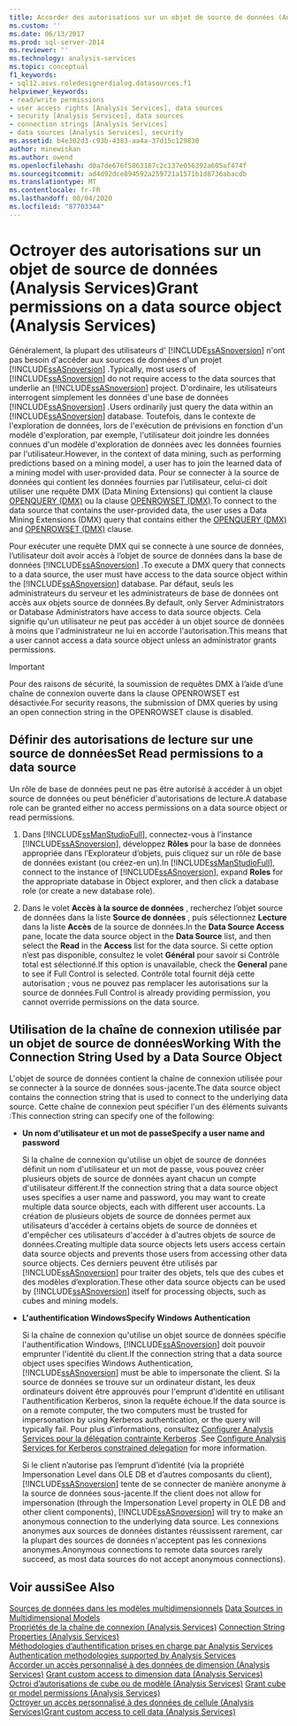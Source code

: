 ```yaml
---
title: Accorder des autorisations sur un objet de source de données (Analysis Services) | Microsoft Docs
ms.custom: ''
ms.date: 06/13/2017
ms.prod: sql-server-2014
ms.reviewer: ''
ms.technology: analysis-services
ms.topic: conceptual
f1_keywords:
- sql12.asvs.roledesignerdialog.datasources.f1
helpviewer_keywords:
- read/write permissions
- user access rights [Analysis Services], data sources
- security [Analysis Services], data sources
- connection strings [Analysis Services]
- data sources [Analysis Services], security
ms.assetid: b4e302d3-c93b-4383-aa4a-37d15c129830
author: minewiskan
ms.author: owend
ms.openlocfilehash: d0a7de676f5863187c2c137e056392a605af474f
ms.sourcegitcommit: ad4d92dce894592a259721a1571b1d8736abacdb
ms.translationtype: MT
ms.contentlocale: fr-FR
ms.lasthandoff: 08/04/2020
ms.locfileid: "87703344"
---
```

# <a name="grant-permissions-on-a-data-source-object-analysis-services"></a><span data-ttu-id="cc7de-102">Octroyer des autorisations sur un objet de source de données (Analysis Services)</span><span class="sxs-lookup"><span data-stu-id="cc7de-102">Grant permissions on a data source object (Analysis Services)</span></span>
  <span data-ttu-id="cc7de-103">Généralement, la plupart des utilisateurs d' [!INCLUDE[ssASnoversion](../../includes/ssasnoversion-md.md)] n'ont pas besoin d'accéder aux sources de données d'un projet [!INCLUDE[ssASnoversion](../../includes/ssasnoversion-md.md)] .</span><span class="sxs-lookup"><span data-stu-id="cc7de-103">Typically, most users of [!INCLUDE[ssASnoversion](../../includes/ssasnoversion-md.md)] do not require access to the data sources that underlie an [!INCLUDE[ssASnoversion](../../includes/ssasnoversion-md.md)] project.</span></span> <span data-ttu-id="cc7de-104">D'ordinaire, les utilisateurs interrogent simplement les données d'une base de données [!INCLUDE[ssASnoversion](../../includes/ssasnoversion-md.md)] .</span><span class="sxs-lookup"><span data-stu-id="cc7de-104">Users ordinarily just query the data within an [!INCLUDE[ssASnoversion](../../includes/ssasnoversion-md.md)] database.</span></span> <span data-ttu-id="cc7de-105">Toutefois, dans le contexte de l'exploration de données, lors de l'exécution de prévisions en fonction d'un modèle d'exploration, par exemple, l'utilisateur doit joindre les données connues d'un modèle d'exploration de données avec les données fournies par l'utilisateur.</span><span class="sxs-lookup"><span data-stu-id="cc7de-105">However, in the context of data mining, such as performing predictions based on a mining model, a user has to join the learned data of a mining model with user-provided data.</span></span> <span data-ttu-id="cc7de-106">Pour se connecter à la source de données qui contient les données fournies par l’utilisateur, celui-ci doit utiliser une requête DMX (Data Mining Extensions) qui contient la clause [OPENQUERY &#40;DMX&#41;](/sql/dmx/source-data-query-openquery) ou la clause [OPENROWSET &#40;DMX&#41;](/sql/dmx/source-data-query-openrowset).</span><span class="sxs-lookup"><span data-stu-id="cc7de-106">To connect to the data source that contains the user-provided data, the user uses a Data Mining Extensions (DMX) query that contains either the [OPENQUERY &#40;DMX&#41;](/sql/dmx/source-data-query-openquery) and [OPENROWSET &#40;DMX&#41;](/sql/dmx/source-data-query-openrowset) clause.</span></span>  
  
 <span data-ttu-id="cc7de-107">Pour exécuter une requête DMX qui se connecte à une source de données, l’utilisateur doit avoir accès à l’objet de source de données dans la base de données [!INCLUDE[ssASnoversion](../../includes/ssasnoversion-md.md)] .</span><span class="sxs-lookup"><span data-stu-id="cc7de-107">To execute a DMX query that connects to a data source, the user must have access to the data source object within the [!INCLUDE[ssASnoversion](../../includes/ssasnoversion-md.md)] database.</span></span> <span data-ttu-id="cc7de-108">Par défaut, seuls les administrateurs du serveur et les administrateurs de base de données ont accès aux objets source de données.</span><span class="sxs-lookup"><span data-stu-id="cc7de-108">By default, only Server Administrators or Database Administrators have access to data source objects.</span></span> <span data-ttu-id="cc7de-109">Cela signifie qu'un utilisateur ne peut pas accéder à un objet source de données à moins que l'administrateur ne lui en accorde l'autorisation.</span><span class="sxs-lookup"><span data-stu-id="cc7de-109">This means that a user cannot access a data source object unless an administrator grants permissions.</span></span>  
  
> [!IMPORTANT]  
>  <span data-ttu-id="cc7de-110">Pour des raisons de sécurité, la soumission de requêtes DMX à l’aide d’une chaîne de connexion ouverte dans la clause OPENROWSET est désactivée.</span><span class="sxs-lookup"><span data-stu-id="cc7de-110">For security reasons, the submission of DMX queries by using an open connection string in the OPENROWSET clause is disabled.</span></span>  
  
## <a name="set-read-permissions-to-a-data-source"></a><span data-ttu-id="cc7de-111">Définir des autorisations de lecture sur une source de données</span><span class="sxs-lookup"><span data-stu-id="cc7de-111">Set Read permissions to a data source</span></span>  
 <span data-ttu-id="cc7de-112">Un rôle de base de données peut ne pas être autorisé à accéder à un objet source de données ou peut bénéficier d'autorisations de lecture.</span><span class="sxs-lookup"><span data-stu-id="cc7de-112">A database role can be granted either no access permissions on a data source object or read permissions.</span></span>  
  
1.  <span data-ttu-id="cc7de-113">Dans [!INCLUDE[ssManStudioFull](../../includes/ssmanstudiofull-md.md)], connectez-vous à l’instance [!INCLUDE[ssASnoversion](../../includes/ssasnoversion-md.md)], développez **Rôles** pour la base de données appropriée dans l’Explorateur d’objets, puis cliquez sur un rôle de base de données existant (ou créez-en un).</span><span class="sxs-lookup"><span data-stu-id="cc7de-113">In [!INCLUDE[ssManStudioFull](../../includes/ssmanstudiofull-md.md)], connect to the instance of [!INCLUDE[ssASnoversion](../../includes/ssasnoversion-md.md)], expand **Roles** for the appropriate database in Object explorer, and then click a database role (or create a new database role).</span></span>  
  
2.  <span data-ttu-id="cc7de-114">Dans le volet **Accès à la source de données** , recherchez l’objet source de données dans la liste **Source de données** , puis sélectionnez **Lecture** dans la liste **Accès** de la source de données.</span><span class="sxs-lookup"><span data-stu-id="cc7de-114">In the **Data Source Access** pane, locate the data source object in the **Data Source** list, and then select the **Read** in the **Access** list for the data source.</span></span> <span data-ttu-id="cc7de-115">Si cette option n’est pas disponible, consultez le volet **Général** pour savoir si Contrôle total est sélectionné.</span><span class="sxs-lookup"><span data-stu-id="cc7de-115">If this option is unavailable, check the **General** pane to see if Full Control is selected.</span></span> <span data-ttu-id="cc7de-116">Contrôle total fournit déjà cette autorisation ; vous ne pouvez pas remplacer les autorisations sur la source de données.</span><span class="sxs-lookup"><span data-stu-id="cc7de-116">Full Control is already providing permission, you cannot override permissions on the data source.</span></span>  
  
## <a name="working-with-the-connection-string-used-by-a-data-source-object"></a><span data-ttu-id="cc7de-117">Utilisation de la chaîne de connexion utilisée par un objet de source de données</span><span class="sxs-lookup"><span data-stu-id="cc7de-117">Working With the Connection String Used by a Data Source Object</span></span>  
 <span data-ttu-id="cc7de-118">L'objet de source de données contient la chaîne de connexion utilisée pour se connecter à la source de données sous-jacente.</span><span class="sxs-lookup"><span data-stu-id="cc7de-118">The data source object contains the connection string that is used to connect to the underlying data source.</span></span> <span data-ttu-id="cc7de-119">Cette chaîne de connexion peut spécifier l'un des éléments suivants :</span><span class="sxs-lookup"><span data-stu-id="cc7de-119">This connection string can specify one of the following:</span></span>  
  
-   <span data-ttu-id="cc7de-120">**Un nom d'utilisateur et un mot de passe**</span><span class="sxs-lookup"><span data-stu-id="cc7de-120">**Specify a user name and password**</span></span>  
  
     <span data-ttu-id="cc7de-121">Si la chaîne de connexion qu'utilise un objet de source de données définit un nom d'utilisateur et un mot de passe, vous pouvez créer plusieurs objets de source de données ayant chacun un compte d'utilisateur différent.</span><span class="sxs-lookup"><span data-stu-id="cc7de-121">If the connection string that a data source object uses specifies a user name and password, you may want to create multiple data source objects, each with different user accounts.</span></span> <span data-ttu-id="cc7de-122">La création de plusieurs objets de source de données permet aux utilisateurs d'accéder à certains objets de source de données et d'empêcher ces utilisateurs d'accéder à d'autres objets de source de données.</span><span class="sxs-lookup"><span data-stu-id="cc7de-122">Creating multiple data source objects lets users access certain data source objects and prevents those users from accessing other data source objects.</span></span> <span data-ttu-id="cc7de-123">Ces derniers peuvent être utilisés par [!INCLUDE[ssASnoversion](../../includes/ssasnoversion-md.md)] pour traiter des objets, tels que des cubes et des modèles d’exploration.</span><span class="sxs-lookup"><span data-stu-id="cc7de-123">These other data source objects can be used by [!INCLUDE[ssASnoversion](../../includes/ssasnoversion-md.md)] itself for processing objects, such as cubes and mining models.</span></span>  
  
-   <span data-ttu-id="cc7de-124">**L'authentification Windows**</span><span class="sxs-lookup"><span data-stu-id="cc7de-124">**Specify Windows Authentication**</span></span>  
  
     <span data-ttu-id="cc7de-125">Si la chaîne de connexion qu'utilise un objet source de données spécifie l'authentification Windows, [!INCLUDE[ssASnoversion](../../includes/ssasnoversion-md.md)] doit pouvoir emprunter l'identité du client.</span><span class="sxs-lookup"><span data-stu-id="cc7de-125">If the connection string that a data source object uses specifies Windows Authentication, [!INCLUDE[ssASnoversion](../../includes/ssasnoversion-md.md)] must be able to impersonate the client.</span></span> <span data-ttu-id="cc7de-126">Si la source de données se trouve sur un ordinateur distant, les deux ordinateurs doivent être approuvés pour l'emprunt d'identité en utilisant l'authentification Kerberos, sinon la requête échoue.</span><span class="sxs-lookup"><span data-stu-id="cc7de-126">If the data source is on a remote computer, the two computers must be trusted for impersonation by using Kerberos authentication, or the query will typically fail.</span></span> <span data-ttu-id="cc7de-127">Pour plus d’informations, consultez [Configurer Analysis Services pour la délégation contrainte Kerberos](../instances/configure-analysis-services-for-kerberos-constrained-delegation.md) .</span><span class="sxs-lookup"><span data-stu-id="cc7de-127">See [Configure Analysis Services for Kerberos constrained delegation](../instances/configure-analysis-services-for-kerberos-constrained-delegation.md) for more information.</span></span>  
  
     <span data-ttu-id="cc7de-128">Si le client n’autorise pas l’emprunt d’identité (via la propriété Impersonation Level dans OLE DB et d’autres composants du client), [!INCLUDE[ssASnoversion](../../includes/ssasnoversion-md.md)] tente de se connecter de manière anonyme à la source de données sous-jacente.</span><span class="sxs-lookup"><span data-stu-id="cc7de-128">If the client does not allow for impersonation (through the Impersonation Level property in OLE DB and other client components), [!INCLUDE[ssASnoversion](../../includes/ssasnoversion-md.md)] will try to make an anonymous connection to the underlying data source.</span></span> <span data-ttu-id="cc7de-129">Les connexions anonymes aux sources de données distantes réussissent rarement, car la plupart des sources de données n'acceptent pas les connexions anonymes.</span><span class="sxs-lookup"><span data-stu-id="cc7de-129">Anonymous connections to remote data sources rarely succeed, as most data sources do not accept anonymous connections).</span></span>  
  
## <a name="see-also"></a><span data-ttu-id="cc7de-130">Voir aussi</span><span class="sxs-lookup"><span data-stu-id="cc7de-130">See Also</span></span>  
 <span data-ttu-id="cc7de-131">[Sources de données dans les modèles multidimensionnels](data-sources-in-multidimensional-models.md) </span><span class="sxs-lookup"><span data-stu-id="cc7de-131">[Data Sources in Multidimensional Models](data-sources-in-multidimensional-models.md) </span></span>  
 <span data-ttu-id="cc7de-132">[Propriétés de la chaîne de connexion &#40;Analysis Services&#41;](../instances/connection-string-properties-analysis-services.md) </span><span class="sxs-lookup"><span data-stu-id="cc7de-132">[Connection String Properties &#40;Analysis Services&#41;](../instances/connection-string-properties-analysis-services.md) </span></span>  
 <span data-ttu-id="cc7de-133">[Méthodologies d’authentification prises en charge par Analysis Services](../instances/authentication-methodologies-supported-by-analysis-services.md) </span><span class="sxs-lookup"><span data-stu-id="cc7de-133">[Authentication methodologies supported by Analysis Services](../instances/authentication-methodologies-supported-by-analysis-services.md) </span></span>  
 <span data-ttu-id="cc7de-134">[Accorder un accès personnalisé à des données de dimension &#40;Analysis Services&#41;](grant-custom-access-to-dimension-data-analysis-services.md) </span><span class="sxs-lookup"><span data-stu-id="cc7de-134">[Grant custom access to dimension data &#40;Analysis Services&#41;](grant-custom-access-to-dimension-data-analysis-services.md) </span></span>  
 <span data-ttu-id="cc7de-135">[Octroi d’autorisations de cube ou de modèle &#40;Analysis Services&#41;](grant-cube-or-model-permissions-analysis-services.md) </span><span class="sxs-lookup"><span data-stu-id="cc7de-135">[Grant cube or model permissions &#40;Analysis Services&#41;](grant-cube-or-model-permissions-analysis-services.md) </span></span>  
 [<span data-ttu-id="cc7de-136">Octroyer un accès personnalisé à des données de cellule &#40;Analysis Services&#41;</span><span class="sxs-lookup"><span data-stu-id="cc7de-136">Grant custom access to cell data &#40;Analysis Services&#41;</span></span>](grant-custom-access-to-cell-data-analysis-services.md)  
  
  
